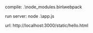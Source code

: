 compile: .\node_modules\.bin\webpackrun server: node .\app.jsurl: http://localhost:3000/static/hello.html 
 
